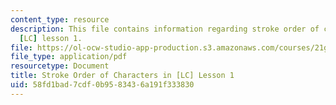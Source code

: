 ```yaml
---
content_type: resource
description: This file contains information regarding stroke order of characters in
  [LC] lesson 1.
file: https://ol-ocw-studio-app-production.s3.amazonaws.com/courses/21g-107-chinese-i-streamlined-fall-2014/58fd1bad7cdf0b9583436a191f333830_MIT21G_107F14_Chars1_SO.pdf
file_type: application/pdf
resourcetype: Document
title: Stroke Order of Characters in [LC] Lesson 1
uid: 58fd1bad-7cdf-0b95-8343-6a191f333830
---
```

